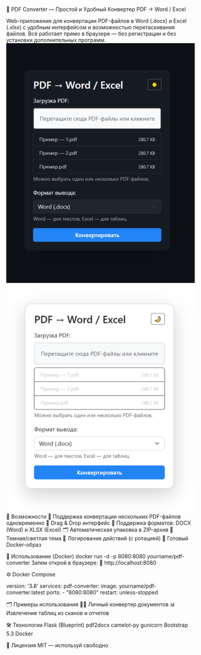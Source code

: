 🧩 PDF Converter — Простой и Удобный Конвертер PDF → Word / Excel

Web-приложение для конвертации PDF-файлов в Word (.docx) и Excel (.xlsx) с удобным интерфейсом и возможностью перетаскивания файлов. Всё работает прямо в браузере — без регистрации и без установки дополнительных программ.
![Интерфейс](dark.png)
![Интерфейс](light.png)
🚀 Возможности
🔄 Поддержка конвертации нескольких PDF-файлов одновременно
📁 Drag & Drop интерфейс
🧾 Поддержка форматов: DOCX (Word) и XLSX (Excel)
🗂 Автоматическая упаковка в ZIP-архив
🌙 Темная/светлая тема
📜 Логирование действий (с ротацией)
🐳 Готовый Docker-образ

🔧 Использование (Docker)
docker run -d -p 8080:8080 yourname/pdf-converter
Затем открой в браузере:
📍 http://localhost:8080

⚙️ Docker Compose

version: '3.8'
services:
  pdf-converter:
    image: yourname/pdf-converter:latest
    ports:
      - "8080:8080"
    restart: unless-stopped

🗂 Примеры использования
👨‍💻 Личный конвертер документов
📊 Извлечение таблиц из сканов и отчетов

🛠 Технологии
Flask (Blueprint)
pdf2docx
camelot-py
gunicorn
Bootstrap 5.3
Docker

📜 Лицензия
MIT — используй свободно
